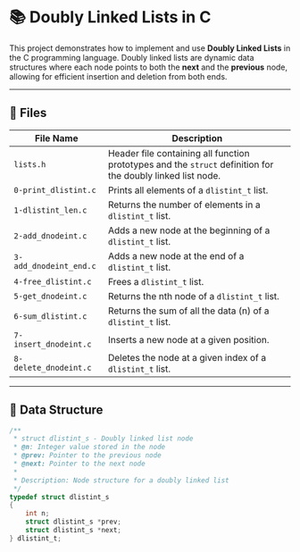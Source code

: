 # 📚 Doubly Linked Lists in C

This project demonstrates how to implement and use **Doubly Linked Lists** in the C programming language. Doubly linked lists are dynamic data structures where each node points to both the **next** and the **previous** node, allowing for efficient insertion and deletion from both ends.

---

## 📁 Files

| File Name         | Description |
|------------------|-------------|
| `lists.h`         | Header file containing all function prototypes and the `struct` definition for the doubly linked list node. |
| `0-print_dlistint.c` | Prints all elements of a `dlistint_t` list. |
| `1-dlistint_len.c`   | Returns the number of elements in a `dlistint_t` list. |
| `2-add_dnodeint.c`   | Adds a new node at the beginning of a `dlistint_t` list. |
| `3-add_dnodeint_end.c` | Adds a new node at the end of a `dlistint_t` list. |
| `4-free_dlistint.c`  | Frees a `dlistint_t` list. |
| `5-get_dnodeint.c`   | Returns the nth node of a `dlistint_t` list. |
| `6-sum_dlistint.c`   | Returns the sum of all the data (n) of a `dlistint_t` list. |
| `7-insert_dnodeint.c`| Inserts a new node at a given position. |
| `8-delete_dnodeint.c`| Deletes the node at a given index of a `dlistint_t` list. |

---

## 📌 Data Structure

```c
/**
 * struct dlistint_s - Doubly linked list node
 * @n: Integer value stored in the node
 * @prev: Pointer to the previous node
 * @next: Pointer to the next node
 *
 * Description: Node structure for a doubly linked list
 */
typedef struct dlistint_s
{
    int n;
    struct dlistint_s *prev;
    struct dlistint_s *next;
} dlistint_t;
